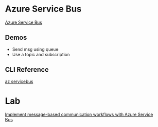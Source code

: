 # Azure Service Bus

[Azure Service Bus](https://docs.microsoft.com/en-us/azure/service-bus-messaging/)

## Demos

- Send msg using queue
- Use a topic and subscription

## CLI Reference

[az servicebus](https://docs.microsoft.com/en-us/cli/azure/servicebus?view=azure-cli-latest)

# Lab

[Implement message-based communication workflows with Azure Service Bus](https://docs.microsoft.com/en-us/learn/modules/implement-message-workflows-with-service-bus/)
